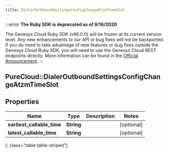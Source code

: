 ```yaml
---
title: DialerOutboundSettingsConfigChangeAtzmTimeSlot
---
```


:::error
**The Ruby SDK is deprecated as of 9/16/2020**

The Genesys Cloud Ruby SDK (v96.0.0) will be frozen at its current version level. Any new enhancements to our API or bug fixes will not be backported. If you do need to take advantage of new features or bug fixes outside the Genesys Cloud Ruby SDK, you will need to use the Genesys Cloud REST endpoints directly. More information can be found in the [Official Announcement](https://developer.mypurecloud.com/forum/t/announcement-genesys-cloud-ruby-sdk-end-of-life/8850).
:::


## PureCloud::DialerOutboundSettingsConfigChangeAtzmTimeSlot

## Properties

|Name | Type | Description | Notes|
|------------ | ------------- | ------------- | -------------|
| **earliest_callable_time** | **String** |  | [optional] |
| **latest_callable_time** | **String** |  | [optional] |
{: class="table table-striped"}


